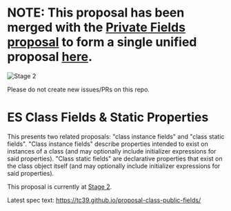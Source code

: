 # NOTE: This proposal has been merged with the [Private Fields proposal](https://github.com/tc39/proposal-private-fields) to form a single unified proposal [here](https://github.com/tc39/proposal-class-fields).

![Stage 2](https://badges.aleen42.com/src/tc39_3.svg)

Please do not create new issues/PRs on this repo.

# ES Class Fields & Static Properties

This presents two related proposals: "class instance fields" and "class static fields". "Class instance fields" describe properties intended to exist on instances of a class (and may optionally include initializer expressions for said properties). "Class static fields" are declarative properties that exist on the class object itself (and may optionally include initializer expressions for said properties).

This proposal is currently at [Stage 2](https://github.com/tc39/proposals).

Latest spec text: https://tc39.github.io/proposal-class-public-fields/
